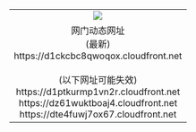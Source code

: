 ﻿<table>
  <tr></tr>
  <tr><td colspan=2 align=center><img src="https://d1ckcbc8qwoqox.cloudfront.net/Up/oGate.jpg" /></td></tr>
  <tr><td colspan=2 align=center>网门动态网址<br/>(最新)
<br>https://d1ckcbc8qwoqox.cloudfront.net
<br/><br/>(以下网址可能失效)
<br>https://d1ptkurmp1vn2r.cloudfront.net
<br>https://dz61wuktboaj4.cloudfront.net
<br>https://dte4fuwj7ox67.cloudfront.net
    </td>
  </tr>
</table>
